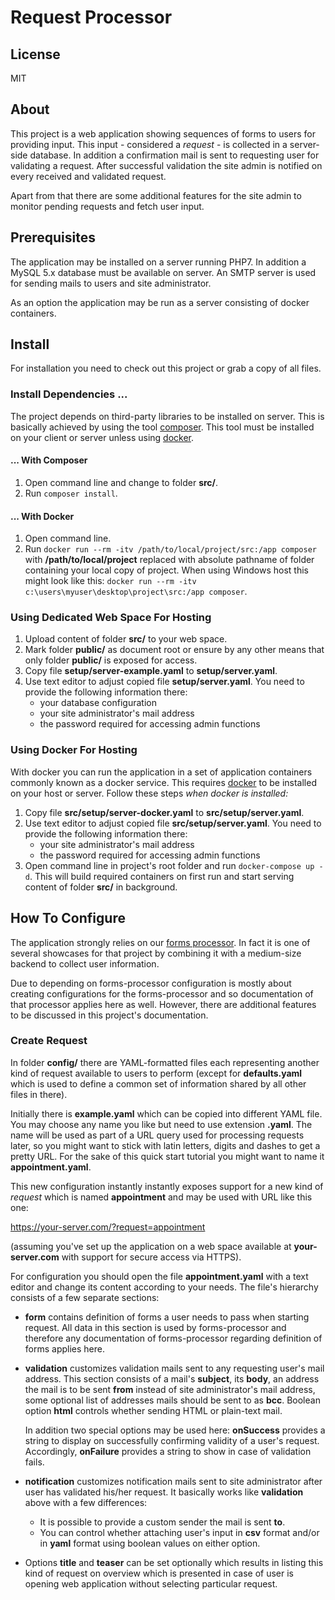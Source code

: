 # Request Processor

## License

MIT

## About

This project is a web application showing sequences of forms to users for providing input. This input - considered a _request_ - is collected in a server-side database. In addition a confirmation mail is sent to requesting user for validating a request. After successful validation the site admin is notified on every received and validated request.

Apart from that there are some additional features for the site admin to monitor pending requests and fetch user input.

## Prerequisites

The application may be installed on a server running PHP7. In addition a MySQL 5.x database must be available on server. An SMTP server is used for sending mails to users and site administrator.

As an option the application may be run as a server consisting of docker containers.

## Install

For installation you need to check out this project or grab a copy of all files.

### Install Dependencies ...

The project depends on third-party libraries to be installed on server. This is basically achieved by using the tool [composer](https://getcomposer.org). This tool must be installed on your client or server unless using [docker](https://www.docker.com/).

#### ... With Composer

1. Open command line and change to folder **src/**.
2. Run `composer install`.
 
#### ... With Docker 

1. Open command line.
2. Run `docker run --rm -itv /path/to/local/project/src:/app composer` with **/path/to/local/project** replaced with absolute pathname of folder containing your local copy of project. When using Windows host this might look like this: `docker run --rm -itv c:\users\myuser\desktop\project\src:/app composer`.

### Using Dedicated Web Space For Hosting

1. Upload content of folder **src/** to your web space.
2. Mark folder **public/** as document root or ensure by any other means that only folder **public/** is exposed for access.
3. Copy file **setup/server-example.yaml** to **setup/server.yaml**.
4. Use text editor to adjust copied file **setup/server.yaml**. You need to provide the following information there:
   * your database configuration
   * your site administrator's mail address
   * the password required for accessing admin functions

### Using Docker For Hosting

With docker you can run the application in a set of application containers commonly known as a docker service. This requires [docker](https://www.docker.com/) to be installed on your host or server. Follow these steps _when docker is installed:_ 

1. Copy file **src/setup/server-docker.yaml** to **src/setup/server.yaml**.
2. Use text editor to adjust copied file **src/setup/server.yaml**. You need to provide the following information there:
   * your site administrator's mail address
   * the password required for accessing admin functions
3. Open command line in project's root folder and run `docker-compose up -d`. This will build required containers on first run and start serving content of folder **src/** in background.

## How To Configure

The application strongly relies on our [forms processor](https://github.com/cepharum/forms-processor). In fact it is one of several showcases for that project by combining it with a medium-size backend to collect user information. 

Due to depending on forms-processor configuration is mostly about creating configurations for the forms-processor and so documentation of that processor applies here as well. However, there are additional features to be discussed in this project's documentation.

### Create Request

In folder **config/** there are YAML-formatted files each representing another kind of request available to users to perform (except for **defaults.yaml** which is used to define a common set of information shared by all other files in there).

Initially there is **example.yaml** which can be copied into different YAML file. You may choose any name you like but need to use extension **.yaml**. The name will be used as part of a URL query used for processing requests later, so you might want to stick with latin letters, digits and dashes to get a pretty URL. For the sake of this quick start tutorial you might want to name it **appointment.yaml**.

This new configuration instantly instantly exposes support for a new kind of _request_ which is named **appointment** and may be used with URL like this one:

https://your-server.com/?request=appointment

(assuming you've set up the application on a web space available at **your-server.com** with support for secure access via HTTPS).

For configuration you should open the file **appointment.yaml** with a text editor and change its content according to your needs. The file's hierarchy consists of a few separate sections:

* **form** contains definition of forms a user needs to pass when starting request. All data in this section is used by forms-processor and therefore any documentation of forms-processor regarding definition of forms applies here.

* **validation** customizes validation mails sent to any requesting user's mail address. This section consists of a mail's **subject**, its **body**, an address the mail is to be sent **from** instead of site administrator's mail address, some optional list of addresses mails should be sent to as **bcc**. Boolean option **html** controls whether sending HTML or plain-text mail.

  In addition two special options may be used here: **onSuccess** provides a string to display on successfully confirming validity of a user's request. Accordingly, **onFailure** provides a string to show in case of validation fails.

* **notification** customizes notification mails sent to site administrator after user has validated his/her request. It basically works like **validation** above with a few differences:

  * It is possible to provide a custom sender the mail is sent **to**.
  * You can control whether attaching user's input in **csv** format and/or in **yaml** format using boolean values on either option.

* Options **title** and **teaser** can be set optionally which results in listing this kind of request on overview which is presented in case of user is opening web application without selecting particular request.
